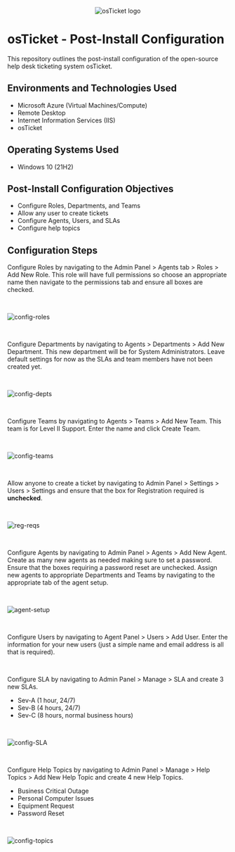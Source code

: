<p align="center">
<img src="https://i.imgur.com/Clzj7Xs.png" alt="osTicket logo"/>
</p>

<h1>osTicket - Post-Install Configuration</h1>
This repository outlines the post-install configuration of the open-source help desk ticketing system osTicket.<br />

<h2>Environments and Technologies Used</h2>

- Microsoft Azure (Virtual Machines/Compute)
- Remote Desktop
- Internet Information Services (IIS)
- osTicket

<h2>Operating Systems Used </h2>

- Windows 10</b> (21H2)

<h2>Post-Install Configuration Objectives</h2>

- Configure Roles, Departments, and Teams
- Allow any user to create tickets
- Configure Agents, Users, and SLAs
- Configure help topics

<h2>Configuration Steps</h2>

<p>
Configure Roles by navigating to the Admin Panel > Agents tab > Roles > Add New Role. This role will have full permissions so choose an appropriate name then navigate to the permissions tab and ensure all boxes are checked.
</p>
<br />

![config-roles](https://github.com/NicholasLudwig/post-install-config/assets/104456331/6112d9df-4c22-48a8-bf43-bba55b870342)

<br />
<p>
Configure Departments by navigating to Agents > Departments > Add New Department. This new department will be for System Administrators. Leave default settings for now as the SLAs and team members have not been created yet.
</p>
<br />

![config-depts](https://github.com/NicholasLudwig/post-install-config/assets/104456331/635e4c9c-d75d-4002-bac1-c351fbaf33b0)

<br />
<p>
Configure Teams by navigating to Agents > Teams > Add New Team. This team is for Level II Support. Enter the name and click Create Team.
</p>
<br />

![config-teams](https://github.com/NicholasLudwig/post-install-config/assets/104456331/6dfbfa28-e02f-43f7-94a7-0dad744aae68)

<br />
<p>
Allow anyone to create a ticket by navigating to Admin Panel > Settings > Users > Settings and ensure that the box for Registration required is <b>unchecked</b>.
</p>
<br />

![reg-reqs](https://github.com/NicholasLudwig/post-install-config/assets/104456331/7f432997-b920-49a6-a2aa-db1e09fb30b5)

<br />
<p>
Configure Agents by navigating to Admin Panel > Agents > Add New Agent. Create as many new agents as needed making sure to set a password. Ensure that the boxes requiring a password reset are unchecked. Assign new agents to appropriate Departments and Teams by navigating to the appropriate tab of the agent setup.
</p>
<br />

![agent-setup](https://github.com/NicholasLudwig/post-install-config/assets/104456331/dafa0142-ca3a-4bb5-8402-63d6d69c9fe1)

<br />
<p>
Configure Users by navigating to Agent Panel > Users > Add User. Enter the information for your new users (just a simple name and email address is all that is required).
</p>
<br />
<p>
Configure SLA by navigating to Admin Panel > Manage > SLA and create 3 new SLAs.
  <ul>
    <li>Sev-A (1 hour, 24/7)</li>
    <li>Sev-B (4 hours, 24/7)</li>
    <li>Sev-C (8 hours, normal business hours)</li>
  </ul>
</p>
<br />

![config-SLA](https://github.com/NicholasLudwig/post-install-config/assets/104456331/4ed65d47-9b48-43c7-8423-8df6d89abfc5)

<br />
<p>
Configure Help Topics by navigating to Admin Panel > Manage > Help Topics > Add New Help Topic and create 4 new Help Topics.
  <ul>
    <li>Business Critical Outage</li>
    <li>Personal Computer Issues</li>
    <li>Equipment Request</li>
    <li>Password Reset</li>
  </ul>
</p>
<br />

![config-topics](https://github.com/NicholasLudwig/post-install-config/assets/104456331/68b7d7e7-6699-469f-8fbc-57b8e81158f8)

